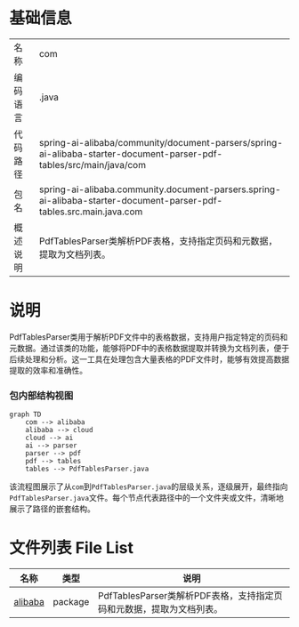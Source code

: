 # 基础信息

|      |      |
|------|------|
| 名称 | com |
| 编码语言 | .java |
| 代码路径 | spring-ai-alibaba/community/document-parsers/spring-ai-alibaba-starter-document-parser-pdf-tables/src/main/java/com |
| 包名 | spring-ai-alibaba.community.document-parsers.spring-ai-alibaba-starter-document-parser-pdf-tables.src.main.java.com |
| 概述说明 | PdfTablesParser类解析PDF表格，支持指定页码和元数据，提取为文档列表。 |

# 说明

PdfTablesParser类用于解析PDF文件中的表格数据，支持用户指定特定的页码和元数据。通过该类的功能，能够将PDF中的表格数据提取并转换为文档列表，便于后续处理和分析。这一工具在处理包含大量表格的PDF文件时，能够有效提高数据提取的效率和准确性。


### 包内部结构视图

```mermaid
graph TD
    com --> alibaba
    alibaba --> cloud
    cloud --> ai
    ai --> parser
    parser --> pdf
    pdf --> tables
    tables --> PdfTablesParser.java
```

该流程图展示了从`com`到`PdfTablesParser.java`的层级关系，逐级展开，最终指向`PdfTablesParser.java`文件。每个节点代表路径中的一个文件夹或文件，清晰地展示了路径的嵌套结构。

# 文件列表 File List

| 名称   | 类型  | 说明 |
|-------|------|-------------|
| [alibaba](alibaba/_module.md) | package | PdfTablesParser类解析PDF表格，支持指定页码和元数据，提取为文档列表。 |


